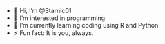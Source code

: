 - 👋 Hi, I’m @Starnic01
- 👀 I’m interested in programming
- 🌱 I’m currently learning coding using R and Python
- ⚡ Fun fact: It is you, always. 

<!---
Starnic01/Starnic01 is a ✨ special ✨ repository because its `README.md` (this file) appears on your GitHub profile.
You can click the Preview link to take a look at your changes.
--->
